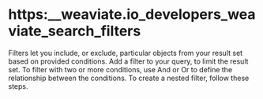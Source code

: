 # https:\_\_weaviate.io_developers_weaviate_search_filters

Filters let you include, or exclude, particular objects from your result set based on provided conditions. Add a filter to your query, to limit the result set. To filter with two or more conditions, use And or Or to define the relationship between the conditions. To create a nested filter, follow these steps.
